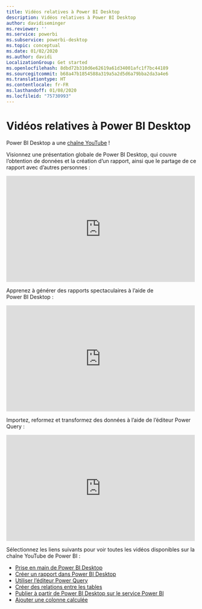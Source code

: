 ```yaml
---
title: Vidéos relatives à Power BI Desktop
description: Vidéos relatives à Power BI Desktop
author: davidiseminger
ms.reviewer: ''
ms.service: powerbi
ms.subservice: powerbi-desktop
ms.topic: conceptual
ms.date: 01/02/2020
ms.author: davidi
LocalizationGroup: Get started
ms.openlocfilehash: 8dbd72b310d6e62619a61d34001afc1f7bc44189
ms.sourcegitcommit: b68a47b1854588a319a5a2d5d6a79bba2da3a4e6
ms.translationtype: HT
ms.contentlocale: fr-FR
ms.lasthandoff: 01/08/2020
ms.locfileid: "75730993"
---
```

# <a name="power-bi-desktop-videos"></a>Vidéos relatives à Power BI Desktop

Power BI Desktop a une [chaîne YouTube](https://www.youtube.com/playlist?list=PL1N57mwBHtN2q1WbU5O29rrn_A0lkVv9p) !

Visionnez une présentation globale de Power BI Desktop, qui couvre l’obtention de données et la création d’un rapport, ainsi que le partage de ce rapport avec d’autres personnes : 

<iframe width="500" height="281" src="https://www.youtube.com/embed/Qgam9M8I0xA" frameborder="0" allowfullscreen></iframe>

Apprenez à générer des rapports spectaculaires à l’aide de Power BI Desktop :

<iframe width="500" height="281" src="https://www.youtube.com/embed/IMAsitQ2cAc" frameborder="0" allowfullscreen></iframe> 

Importez, reformez et transformez des données à l’aide de l’éditeur Power Query :

<iframe width="500" height="281" src="https://www.youtube.com/embed/ByIUx-HmQbw" frameborder="0" allowfullscreen></iframe> 

Sélectionnez les liens suivants pour voir toutes les vidéos disponibles sur la chaîne YouTube de Power BI :

- [Prise en main de Power BI Desktop](https://www.youtube.com/watch?v=Qgam9M8I0xA)
- [Créer un rapport dans Power BI Desktop](https://www.youtube.com/watch?v=IMAsitQ2cAc)
- [Utiliser l’éditeur Power Query](https://www.youtube.com/watch?v=ByIUx-HmQbw)
- [Créer des relations entre les tables](https://www.youtube.com/watch?v=fVW4MCr0APA)
- [Publier à partir de Power BI Desktop sur le service Power BI](https://www.youtube.com/watch?v=ObwsFdC9e94)
- [Ajouter une colonne calculée](https://www.youtube.com/watch?v=62mLfiNcqVM)
